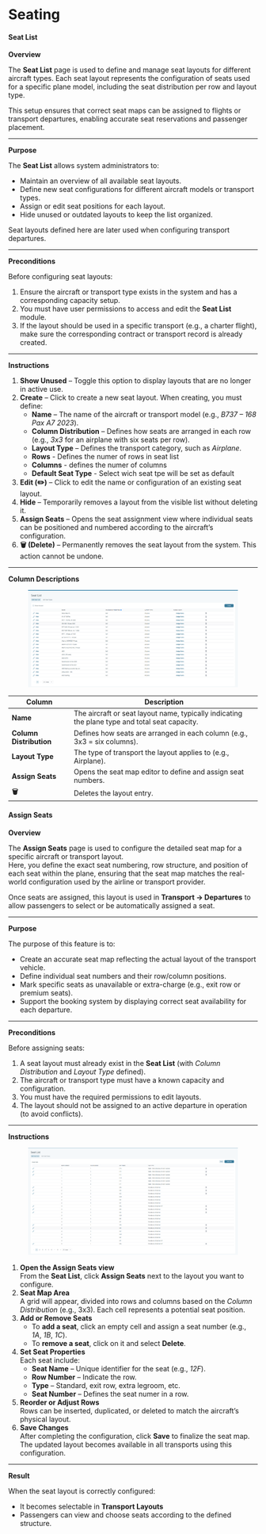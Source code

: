 # Seating

#### Seat List

**Overview**

The **Seat List** page is used to define and manage seat layouts for different aircraft types. Each seat layout represents the configuration of seats used for a specific plane model, including the seat distribution per row and layout type.

This setup ensures that correct seat maps can be assigned to flights or transport departures, enabling accurate seat reservations and passenger placement.

***

**Purpose**

The **Seat List** allows system administrators to:

* Maintain an overview of all available seat layouts.
* Define new seat configurations for different aircraft models or transport types.
* Assign or edit seat positions for each layout.
* Hide unused or outdated layouts to keep the list organized.

Seat layouts defined here are later used when configuring transport departures.

***

**Preconditions**

Before configuring seat layouts:

1. Ensure the aircraft or transport type exists in the system and has a corresponding capacity setup.
2. You must have user permissions to access and edit the **Seat List** module.
3. If the layout should be used in a specific transport (e.g., a charter flight), make sure the corresponding contract or transport record is already created.

***

**Instructions**

1. **Show Unused** – Toggle this option to display layouts that are no longer in active use.
2. **Create** – Click to create a new seat layout. When creating, you must define:
   * **Name** – The name of the aircraft or transport model (e.g., _B737 – 168 Pax A7 2023_).
   * **Column Distribution** – Defines how seats are arranged in each row (e.g., _3x3_ for an airplane with six seats per row).
   * **Layout Type** – Defines the transport category, such as _Airplane_.
   * **Rows** - Defines the numer of rows in seat list
   * **Columns** - defines the numer of columns
   * **Default Seat Type** - Select wich seat tpe will be set as default
3. **Edit (✏️)** – Click to edit the name or configuration of an existing seat layout.
4. **Hide** – Temporarily removes a layout from the visible list without deleting it.
5. **Assign Seats** – Opens the seat assignment view where individual seats can be positioned and numbered according to the aircraft’s configuration.
6. **🗑️ (Delete)** – Permanently removes the seat layout from the system. This action cannot be undone.

***

**Column Descriptions**

<figure><img src="../.gitbook/assets/image (1) (1) (1) (1).png" alt=""><figcaption></figcaption></figure>

| **Column**              | **Description**                                                                                |
| ----------------------- | ---------------------------------------------------------------------------------------------- |
| **Name**                | The aircraft or seat layout name, typically indicating the plane type and total seat capacity. |
| **Column Distribution** | Defines how seats are arranged in each column (e.g., 3x3 = six columns).                       |
| **Layout Type**         | The type of transport the layout applies to (e.g., Airplane).                                  |
| **Assign Seats**        | Opens the seat map editor to define and assign seat numbers.                                   |
| **🗑️**                 | Deletes the layout entry.                                                                      |

#### Assign Seats

**Overview**

The **Assign Seats** page is used to configure the detailed seat map for a specific aircraft or transport layout.\
Here, you define the exact seat numbering, row structure, and position of each seat within the plane, ensuring that the seat map matches the real-world configuration used by the airline or transport provider.

Once seats are assigned, this layout is used in **Transport → Departures** to allow passengers to select or be automatically assigned a seat.

***

**Purpose**

The purpose of this feature is to:

* Create an accurate seat map reflecting the actual layout of the transport vehicle.
* Define individual seat numbers and their row/column positions.
* Mark specific seats as unavailable or extra-charge (e.g., exit row or premium seats).
* Support the booking system by displaying correct seat availability for each departure.

***

**Preconditions**

Before assigning seats:

1. A seat layout must already exist in the **Seat List** (with _Column Distribution_ and _Layout Type_ defined).
2. The aircraft or transport type must have a known capacity and configuration.
3. You must have the required permissions to edit layouts.
4. The layout should not be assigned to an active departure in operation (to avoid conflicts).

***

**Instructions**

<figure><img src="../.gitbook/assets/image (1) (1) (1) (1) (1).png" alt=""><figcaption></figcaption></figure>

1. **Open the Assign Seats view**\
   From the **Seat List**, click **Assign Seats** next to the layout you want to configure.
2. **Seat Map Area**\
   A grid will appear, divided into rows and columns based on the _Column Distribution_ (e.g., 3x3). Each cell represents a potential seat position.
3. **Add or Remove Seats**
   * To **add a seat**, click an empty cell and assign a seat number (e.g., _1A_, _1B_, _1C_).
   * To **remove a seat**, click on it and select **Delete**.
4. **Set Seat Properties**\
   Each seat include:
   * **Seat Name** – Unique identifier for the seat (e.g., _12F_).
   * **Row Number** – Indicate the row.
   * **Type** – Standard, exit row, extra legroom, etc.
   * **Seat Number** – Defines the seat numer in a row.
5. **Reorder or Adjust Rows**\
   Rows can be inserted, duplicated, or deleted to match the aircraft’s physical layout.
6. **Save Changes**\
   After completing the configuration, click **Save** to finalize the seat map.\
   The updated layout becomes available in all transports using this configuration.

***

**Result**

When the seat layout is correctly configured:

* It becomes selectable in **Transport Layouts**
* Passengers can view and choose seats according to the defined structure.
